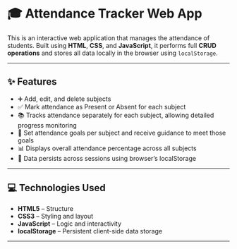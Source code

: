 # 🎓 Attendance Tracker Web App

This is an interactive web application that manages the attendance of students. Built using **HTML**, **CSS**, and **JavaScript**, it performs full **CRUD operations** and stores all data locally in the browser using `localStorage`.

---

## ✨ Features

- ➕ Add, edit, and delete subjects  
- ✅ Mark attendance as Present or Absent for each subject  
- 📚 Tracks attendance separately for each subject, allowing detailed progress monitoring  
- 🎯 Set attendance goals per subject and receive guidance to meet those goals  
- 📊 Displays overall attendance percentage across all subjects  
- 💾 Data persists across sessions using browser’s localStorage


---

## 💻 Technologies Used

- **HTML5** – Structure  
- **CSS3** – Styling and layout  
- **JavaScript** – Logic and interactivity  
- **localStorage** – Persistent client-side data storage  

---
